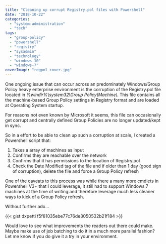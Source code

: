 ```yaml
---
title: "Cleaning up corrupt Registry.pol files with Powershell"
date: "2018-10-22"
categories: 
  - "system-administration"
  - "tech"
tags: 
  - "group-policy"
  - "powershell"
  - "registry"
  - "sysadmin"
  - "technology"
  - "windows-10"
  - "windows-7"
coverImage: "regpol_cover.jpg"
---
```


One ongoing issue that can occur across an predominately Windows/Group Policy heavy enterprise environment is the corruption of the Registry.pol file located in _%windir%\system32\Group Policy\Machine\\_. This file contains all the machine-based Group Policy settings in Registry format and are loaded at Operating System startup.

For reasons not even known by Microsoft it seems, this file can occasionally get corrupt and centrally defined Group Policies are no longer updated/kept in sync.

So in a effort to be able to clean up such a corruption at scale, I created a Powershell script that:

1. Takes a array of machines as input
2. Confirms they are reachable over the network
3. Confirms that it has permissions to the location of Registry.pol
4. Check the Date Modified tag of the file and if older than 1 day (good sign of corruption), delete the file and force a Group Policy refresh

One of the caveats to this process was while there a many more cmdlets in Powershell V3+ that I could leverage, it still had to support Windows 7 machines at the time of writing and therefore leverage much less cleaner ways to kick of a Group Policy refresh.

Without further ado...

{{< gist dxpetti f5f81035ebe77c76de3050532b21f184 >}}

Would love to see what improvements the readers out there could make. Maybe make use of job batching to do it in a much more parallel fashion? Let me know if you do give it a try in your environment.

